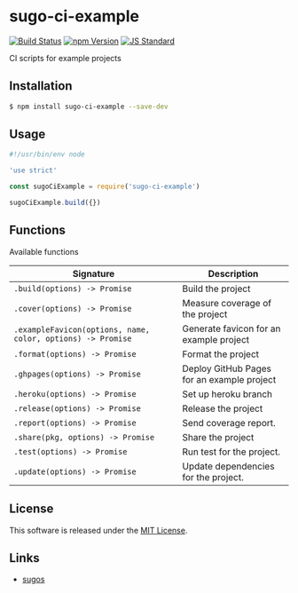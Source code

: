 sugo-ci-example
==========

<!---
This file is generated by ape-tmpl. Do not update manually.
--->

<!-- Badge Start -->
<a name="badges"></a>

[![Build Status][bd_travis_com_shield_url]][bd_travis_com_url]
[![npm Version][bd_npm_shield_url]][bd_npm_url]
[![JS Standard][bd_standard_shield_url]][bd_standard_url]

[bd_repo_url]: https://github.com/realglobe-Inc/sugo-ci-example
[bd_travis_url]: http://travis-ci.org/realglobe-Inc/sugo-ci-example
[bd_travis_shield_url]: http://img.shields.io/travis/realglobe-Inc/sugo-ci-example.svg?style=flat
[bd_travis_com_url]: http://travis-ci.com/realglobe-Inc/sugo-ci-example
[bd_travis_com_shield_url]: https://api.travis-ci.com/realglobe-Inc/sugo-ci-example.svg?token=aeFzCpBZebyaRijpCFmm
[bd_license_url]: https://github.com/realglobe-Inc/sugo-ci-example/blob/master/LICENSE
[bd_codeclimate_url]: http://codeclimate.com/github/realglobe-Inc/sugo-ci-example
[bd_codeclimate_shield_url]: http://img.shields.io/codeclimate/github/realglobe-Inc/sugo-ci-example.svg?style=flat
[bd_codeclimate_coverage_shield_url]: http://img.shields.io/codeclimate/coverage/github/realglobe-Inc/sugo-ci-example.svg?style=flat
[bd_gemnasium_url]: https://gemnasium.com/realglobe-Inc/sugo-ci-example
[bd_gemnasium_shield_url]: https://gemnasium.com/realglobe-Inc/sugo-ci-example.svg
[bd_npm_url]: http://www.npmjs.org/package/sugo-ci-example
[bd_npm_shield_url]: http://img.shields.io/npm/v/sugo-ci-example.svg?style=flat
[bd_standard_url]: http://standardjs.com/
[bd_standard_shield_url]: https://img.shields.io/badge/code%20style-standard-brightgreen.svg

<!-- Badge End -->


<!-- Description Start -->
<a name="description"></a>

CI scripts for example projects

<!-- Description End -->


<!-- Overview Start -->
<a name="overview"></a>



<!-- Overview End -->


<!-- Sections Start -->
<a name="sections"></a>

<!-- Section from "doc/guides/01.Installation.md.hbs" Start -->

<a name="section-doc-guides-01-installation-md"></a>
Installation
-----

```bash
$ npm install sugo-ci-example --save-dev
```


<!-- Section from "doc/guides/01.Installation.md.hbs" End -->

<!-- Section from "doc/guides/02.Usage.md.hbs" Start -->

<a name="section-doc-guides-02-usage-md"></a>
Usage
---------

```javascript
#!/usr/bin/env node

'use strict'

const sugoCiExample = require('sugo-ci-example')

sugoCiExample.build({})


```


<!-- Section from "doc/guides/02.Usage.md.hbs" End -->

<!-- Section from "doc/guides/03.Functions.md.hbs" Start -->

<a name="section-doc-guides-03-functions-md"></a>
Functions
---------

Available functions

| Signature | Description |
| ---- | ----------- |
| `.build(options) -> Promise` | Build the project |
| `.cover(options) -> Promise` | Measure coverage of the project |
| `.exampleFavicon(options, name, color, options) -> Promise` | Generate favicon for an example project |
| `.format(options) -> Promise` | Format the project |
| `.ghpages(options) -> Promise` | Deploy GitHub Pages for an example project |
| `.heroku(options) -> Promise` | Set up heroku branch |
| `.release(options) -> Promise` | Release the project |
| `.report(options) -> Promise` | Send coverage report. |
| `.share(pkg, options) -> Promise` | Share the project |
| `.test(options) -> Promise` | Run test for the project. |
| `.update(options) -> Promise` | Update dependencies for the project. |


<!-- Section from "doc/guides/03.Functions.md.hbs" End -->


<!-- Sections Start -->


<!-- LICENSE Start -->
<a name="license"></a>

License
-------
This software is released under the [MIT License](https://github.com/realglobe-Inc/sugo-ci-example/blob/master/LICENSE).

<!-- LICENSE End -->


<!-- Links Start -->
<a name="links"></a>

Links
------

+ [sugos][sugos_url]

[sugos_url]: https://github.com/realglobe-Inc/sugos

<!-- Links End -->
